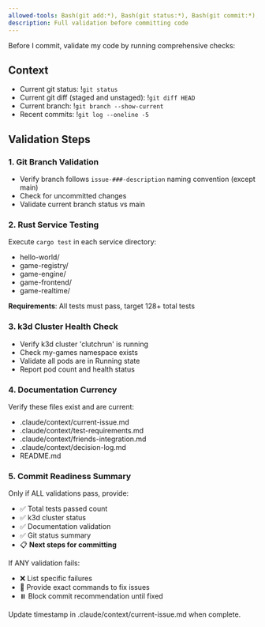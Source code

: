 ```yaml
---
allowed-tools: Bash(git add:*), Bash(git status:*), Bash(git commit:*), Bash(cargo test:*), Bash(kubectl:*), Bash(k3d:*)
description: Full validation before committing code
---
```


Before I commit, validate my code by running comprehensive checks:

## Context
- Current git status: !`git status`
- Current git diff (staged and unstaged): !`git diff HEAD`
- Current branch: !`git branch --show-current`
- Recent commits: !`git log --oneline -5`

## Validation Steps

### 1. Git Branch Validation
- Verify branch follows `issue-###-description` naming convention (except main)
- Check for uncommitted changes
- Validate current branch status vs main

### 2. Rust Service Testing
Execute `cargo test` in each service directory:
- hello-world/
- game-registry/
- game-engine/
- game-frontend/
- game-realtime/

**Requirements**: All tests must pass, target 128+ total tests

### 3. k3d Cluster Health Check
- Verify k3d cluster 'clutchrun' is running
- Check my-games namespace exists
- Validate all pods are in Running state
- Report pod count and health status

### 4. Documentation Currency
Verify these files exist and are current:
- .claude/context/current-issue.md
- .claude/context/test-requirements.md
- .claude/context/friends-integration.md
- .claude/context/decision-log.md
- README.md

### 5. Commit Readiness Summary
Only if ALL validations pass, provide:
- ✅ Total tests passed count
- ✅ k3d cluster status
- ✅ Documentation validation
- ✅ Git status summary
- 📋 **Next steps for committing**

If ANY validation fails:
- ❌ List specific failures
- 🔧 Provide exact commands to fix issues
- ⏸️ Block commit recommendation until fixed

Update timestamp in .claude/context/current-issue.md when complete.